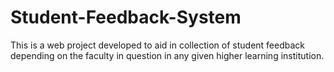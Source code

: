 # Student-Feedback-System
This is a web project developed to aid in collection of student feedback depending on the faculty in question in any given higher learning institution. 
